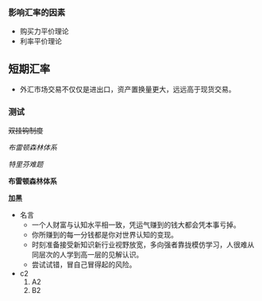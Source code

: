 ### 影响汇率的因素
- 购买力平价理论
- 利率平价理论
## 短期汇率
- 外汇市场交易不仅仅是进出口，资产置换量更大，远远高于现货交易。
### 测试
~~双挂钩制度~~
  
_布雷顿森林体系_
                                                                                                                                           
*特里芬难题*
                                                                                                                                           
                                                                                                                                           
__布雷顿森林体系__
                                                                                                                                           
**加黑**
- 名言
   - 一个人财富与认知水平相一致，凭运气赚到的钱大都会凭本事亏掉。
   - 你所赚到的每一分钱都是你对世界认知的变现。
   - 时刻准备接受新知识新行业视野放宽，多向强者靠拢模仿学习，人很难从同层次的人学到高一层的见解认识。
   - 尝试试错，冒自己冒得起的风险。
- c2
   1. A2
   2. B2
 



